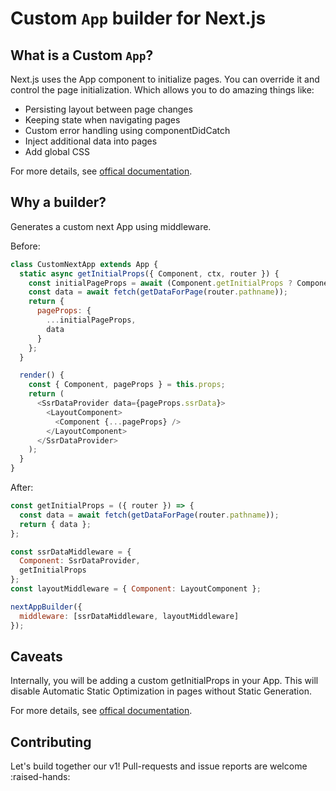 # Custom `App` builder for Next.js

## What is a Custom `App`?

Next.js uses the App component to initialize pages. You can override it and control the page initialization. Which allows you to do amazing things like:

- Persisting layout between page changes
- Keeping state when navigating pages
- Custom error handling using componentDidCatch
- Inject additional data into pages
- Add global CSS

For more details, see [offical documentation](https://nextjs.org/docs/advanced-features/custom-app).

## Why a builder?

Generates a custom next App using middleware.

Before:

```javascript
class CustomNextApp extends App {
  static async getInitialProps({ Component, ctx, router }) {
    const initialPageProps = await (Component.getInitialProps ? Component.getInitialProps : {});
    const data = await fetch(getDataForPage(router.pathname));
    return {
      pageProps: {
        ...initialPageProps,
        data
      }
    };
  }

  render() {
    const { Component, pageProps } = this.props;
    return (
      <SsrDataProvider data={pageProps.ssrData}>
        <LayoutComponent>
          <Component {...pageProps} />
        </LayoutComponent>
      </SsrDataProvider>
    );
  }
}
```

After:

```javascript
const getInitialProps = ({ router }) => {
  const data = await fetch(getDataForPage(router.pathname));
  return { data };
};

const ssrDataMiddleware = {
  Component: SsrDataProvider,
  getInitialProps
};
const layoutMiddleware = { Component: LayoutComponent };

nextAppBuilder({
  middleware: [ssrDataMiddleware, layoutMiddleware]
});
```

## Caveats

Internally, you will be adding a custom getInitialProps in your App. This will disable Automatic Static Optimization in pages without Static Generation.

For more details, see [offical documentation](https://nextjs.org/docs/advanced-features/custom-app#caveats).

## Contributing

Let's build together our v1! Pull-requests and issue reports are welcome :raised-hands:
